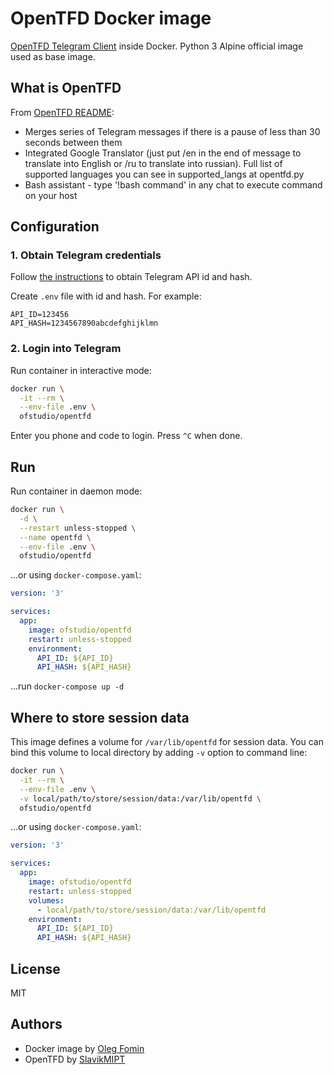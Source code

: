 # OpenTFD Docker image

[OpenTFD Telegram Client](https://github.com/SlavikMIPT/opentfd) inside Docker. 
Python 3 Alpine official image used as base image.

## What is OpenTFD
From [OpenTFD README](https://github.com/SlavikMIPT/opentfd/blob/master/README.md):
- Merges series of Telegram messages if there is a pause of less than 30 seconds between them
- Integrated Google Translator (just put /en in the end of message to translate into English or /ru to translate into russian). Full list of supported languages you can see in supported_langs at opentfd.py
- Bash assistant - type '!bash command' in any chat to execute command on your host

## Configuration

### 1. Obtain Telegram credentials 

Follow [the instructions](https://core.telegram.org/api/obtaining_api_id) to 
obtain Telegram API id and hash.

Create `.env` file with id and hash. For example:

```
API_ID=123456
API_HASH=1234567890abcdefghijklmn
```

### 2. Login into Telegram

Run container in interactive mode:

```bash
docker run \
  -it --rm \
  --env-file .env \
  ofstudio/opentfd
```

Enter you phone and code to login. Press `^C` when done.

## Run

Run container in daemon mode:

```bash
docker run \
  -d \
  --restart unless-stopped \
  --name opentfd \
  --env-file .env \
  ofstudio/opentfd
```

...or using `docker-compose.yaml`:

```yaml
version: '3'

services:
  app:
    image: ofstudio/opentfd
    restart: unless-stopped
    environment:
      API_ID: ${API_ID}
      API_HASH: ${API_HASH}
```

...run `docker-compose up -d`


## Where to store session data

This image defines a volume for `/var/lib/opentfd` for session data. 
You can bind this volume to local directory by adding `-v` option to command line:

```bash
docker run \
  -it --rm \
  --env-file .env \
  -v local/path/to/store/session/data:/var/lib/opentfd \
  ofstudio/opentfd
```

...or using `docker-compose.yaml`:

```yaml
version: '3'

services:
  app:
    image: ofstudio/opentfd
    restart: unless-stopped
    volumes:
      - local/path/to/store/session/data:/var/lib/opentfd
    environment:
      API_ID: ${API_ID}
      API_HASH: ${API_HASH}
```

## License
MIT

## Authors

- Docker image by [Oleg Fomin](https://github.com/ofstudio)
- OpenTFD by [SlavikMIPT](https://github.com/SlavikMIPT)
